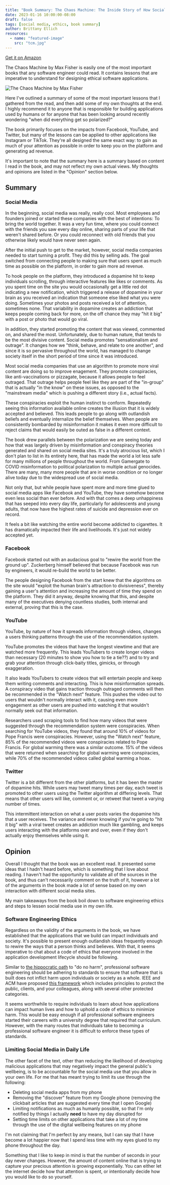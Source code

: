 ```yaml
---
title: "Book Summary: The Chaos Machine: The Inside Story of How Social Media Rewired Our Minds and Our World"
date: 2023-01-16 10:00:00-08:00
draft: false
tags: [social media, ethics, book summary]
author: Brittany Ellich
resources:
  - name: "featured-image"
    src: "tcm.jpg"
---
```


[Get it on Amazon](https://www.amazon.com/Chaos-Machine-Inside-Social-Rewired-ebook/dp/B09FJPPQQ3/ref=sr_1_1?crid=16DJBAL32EEXX&keywords=the+chaos+machine&qid=1673905080&sprefix=the+chaos+machin%2Caps%2C180&sr=8-1&tag=brittanyellich-20)

The Chaos Machine by Max Fisher is easily one of the most important books that any software engineer could read. It contains lessons that are imperative to understand for designing ethical software applications.

![The Chaos Machine by Max Fisher](tcm.jpg)

Here I've outlined a summary of some of the most important lessons that I gathered from the read, and then add some of my own thoughts at the end. I highly recommend it to anyone that is responsible for building applications used by humans or for anyone that has been looking around recently wondering "when did everything get so polarized?"

The book primarily focuses on the impacts from Facebook, YouTube, and Twitter, but many of the lessons can be applied to other applications like Instagram or TikTok. They're all designed the same exact way: to gain as much of your attention as possible in order to keep you on the platform and generating ad revenue.

It's important to note that the summary here is a summary based on content I read in the book, and may not reflect my own actual views. My thoughts and opinions are listed in the "Opinion" section below.

## Summary

### Social Media

In the beginning, social media was really, really cool. Most employees and founders joined or started these companies with the best of intentions: To bring the world together. It was a very fun time, where you could connect with the friends you saw every day online, sharing parts of your life that weren't shared before. Or you could reconnect with old friends that you otherwise likely would have never seen again.

After the initial push to get to the market, however, social media companies needed to start turning a profit. They did this by selling ads. The goal switched from connecting people to making sure that users spent as much time as possible on the platform, in order to gain more ad revenue.

To hook people on the platform, they introduced a dopamine hit to keep individuals scrolling, through interactive features like likes or comments. As you spent time on the site you would occasionally get a little red dot indicating a new notification, which triggered a release of dopamine in your brain as you received an indication that someone else liked what you were doing. Sometimes your photos and posts received a lot of attention, sometimes none. That variability in dopamine creates an addiction that keeps people coming back for more, on the off chance they may "hit it big" with a post or photo that would go viral.

In addition, they started promoting the content that was viewed, commented on, and shared the most. Unfortunately, due to human nature, that tends to be the most divisive content. Social media promotes "sensationalism and outrage". It changes how we "think, behave, and relate to one another", and since it is so pervasive throughout the world, has managed to change society itself in the short period of time since it was introduced.

Most social media companies that use an algorithm to promote more viral content are doing so to improve enagement. They promote conspiracies, like anti-vaccinations or pizzagate, because it allows people to feel outraged. That outrage helps people feel like they are part of the "in-group" that is actually "in the know" on these issues, as opposed to the "mainstream media" which is pushing a different story (i.e., actual facts).

These conspiracies exploit the human instinct to conform. Repeatedly seeing this information available online creates the illusion that it is widely accepted and believed. This leads people to go along with outlandish beliefs and eventually internalize the belief themselves. When people are consistently bombarded by misinformation it makes it even more difficult to reject claims that would easily be outed as false in a different context.

The book drew parallels between the polarization we are seeing today and how that was largely driven by misinformation and conspiracy theories generated and shared on social media sites. It's a truly atrocious list, which I don't plan to list in its entirety here, that has made the world a lot less safe for many millions of people throughout the world. From Gamergate to COVID misinformation to political polarization to multiple actual genocides. There are many, many more people that are in worse condition or no longer alive today due to the widespread use of social media.

Not only that, but while people have spent more and more time glued to social media apps like Facebook and YouTube, they have somehow become even less social than ever before. And with that comes a deep unhappiness that has seeped into every day life, particularly for adolescents and young adults, that now have the highest rates of suicide and depression ever on record.

It feels a bit like watching the entire world become addicted to cigarettes. It has dramatically impacted their life and livelihoods. It's just not widely accepted yet.

### Facebook

Facebook started out with an audacious goal to "rewire the world from the ground up". Zuckerberg himself believed that because Facebook was run by engineers, it would re-build the world to be better.

The people designing Facebook from the start knew that the algorithms on the site would "exploit the human brain's attraction to divisiveness", thereby gaining a user's attention and increasing the amount of time they spend on the platform. They did it anyway, despite knowing that this, and despite many of the executives denying countless studies, both internal and external, proving that this is the case.

### YouTube

YouTube, by nature of how it spreads information through videos, changes a users thinking patterns through the use of the recommendation system.

YouTube promotes the videos that have the longest viewtime and that are watched more frequently. This leads YouTubers to create longer videos than necessary (20 minutes to show you how to tie a tie??) and to try and grab your attention through click-baity titles, gimicks, or through exaggeration.

It also leads YouTubers to create videos that will entertain people and keep them writing comments and interacting. This is how misinformation spreads. A conspiracy video that gains traction through outraged comments will then be recommended in the "Watch next" feature. This pushes the video out to users that wouldn't normally interact with it, causing even more engagement as other users are pushed into watching it that wouldn't normally seek out that information.

Researchers used scraping tools to find how many videos that were suggested through the recommendation system were conspiracies. When searching for YouTube videos, they found that around 10% of videos for Pope Francis were conspiracies. However, using the "Watch next" feature, 85% of the recommended videos were conspiracies related to Pope Francis. For global warming there was a similar outcome. 15% of the videos that were returned when searching for global warming were conspiracies, while 70% of the recommended videos called global warming a hoax.

### Twitter

Twitter is a bit different from the other platforms, but it has been the master of dopamine hits. While users may tweet many times per day, each tweet is promoted to other users using the Twitter algorithm at differing levels. That means that other users will like, comment or, or retweet that tweet a varying number of times.

This intermittent interaction on what a user posts varies the dopamine hits that a user receives. The variance and never knowing if you're going to "hit it big" with a viral tweet creates an addiction much like gambling, and keeps users interacting with the platforms over and over, even if they don't actually enjoy themselves while using it.

## Opinion

Overall I thought that the book was an excellent read. It presented some ideas that I hadn't heard before, which is something that I love about reading. I haven't had the opportunity to validate all of the sources in the book, and thus can't necessarily comment on the truth of it, however a lot of the arguments in the book made a lot of sense based on my own interaction with different social media sites.

My main takeaways from the book boil down to software engineering ethics and steps to lessen social media use in my own life.

### Software Engineering Ethics

Regardless on the validity of the arguments in the book, we have established that the applications that we build can impact individuals and society. It's possible to present enough outlandish ideas frequently enough to rewire the ways that a person thinks and believes. With that, it seems imperative to chat about a code of ethics that everyone involved in the application development lifecycle should be following.

Similar to [the hippocratic oath](https://en.wikipedia.org/wiki/Hippocratic_Oath) to "do no harm", professional software engineering should be adhering to standards to ensure that software that is built does not inflict harm upon individuals or society as a whole. IEEE and ACM have proposed [this framework](https://learnlearn.uk/alevelcs/acm-software-engineering-guiding-principles/) which includes principles to protect the public, clients, and your colleagues, along with several other protected categories.

It seems worthwhile to require individuals to learn about how applications can impact human lives and how to uphold a code of ethics to minimize harm. This would be easy enough if all professional software engineers started their careers with a university degree that required that curriculum. However, with the many routes that individuals take to becoming a professional software engineer it is difficult to enforce these types of standards.

### Limiting Social Media in Daily Life

The other facet of the text, other than reducing the likelihood of developing malicious applications that may negatively impact the general public's wellbeing, is to be accountable for the social media use that you allow in your own life. For me that has meant trying to limit its use through the following:

* Deleting social media apps from my phone
* Removing the "discover" feature from my Google phone (removing the clickbait articles that are suggested every time that I open Google)
* Limiting notifications as much as humanly possible, so that I'm only notified by things I actually **need** to have my day disrupted for
* Setting time limits on other applications that take a lot of my time through the use of the digital wellbeing features on my phone

I'm not claiming that I'm perfect by any means, but I can say that I have become a lot happier now that I spend less time with my eyes glued to my phone throughout the day.

Something that I like to keep in mind is that the number of seconds in your day never changes. However, the amount of content online that is trying to capture your precious attention is growing exponentially. You can either let the internet decide how that attention is spent, or intentionally decide how you would like to do so yourself.
